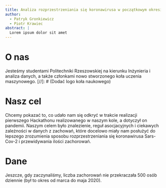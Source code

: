 ```yaml
---
title: Analiza rozprzestrzeniania się koronawirusa w początkowym okresie pandemii
author:
  - Patryk Gronkiewicz
  - Piotr Krawiec
abstract: |
  Lorem ipsum dolor sit amet
---
```


# O nas

Jesteśmy studentami Politechniki Rzeszowskiej na kierunku Inżynieria i analiza danych,
a także członkami nowo stworzonego koła uczenia maszynowego.
[//]: # (Dodać logo koła naukowego)

# Nasz cel

Chcemy pokazać to, co udało nam się odkryć w trakcie realizacji pierwszego Hackathonu 
realizowanego w naszym kole, a dotyczył on pandemii. Naszym celem było znalezienie, 
reguł asocjacyjnych i ciekawych zależności w danych z zachowań, które docelowo miały 
nam posłużyć do lepszego zrozumienia sposobu rozprzestrzeniania się koronawirusa Sars-Cov-2
i przewidywania ilości zachorowań.

# Dane

Jeszcze, gdy zaczynaliśmy, liczba zachorowań nie przekraczała 500 osób dziennie (był to 
okres od marca do maja 2020).


